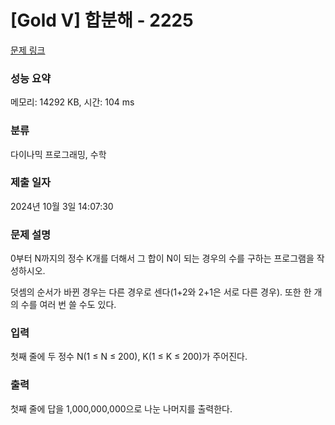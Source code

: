 # [Gold V] 합분해 - 2225 

[문제 링크](https://www.acmicpc.net/problem/2225) 

### 성능 요약

메모리: 14292 KB, 시간: 104 ms

### 분류

다이나믹 프로그래밍, 수학

### 제출 일자

2024년 10월 3일 14:07:30

### 문제 설명

<p>0부터 N까지의 정수 K개를 더해서 그 합이 N이 되는 경우의 수를 구하는 프로그램을 작성하시오.</p>

<p>덧셈의 순서가 바뀐 경우는 다른 경우로 센다(1+2와 2+1은 서로 다른 경우). 또한 한 개의 수를 여러 번 쓸 수도 있다.</p>

### 입력 

 <p>첫째 줄에 두 정수 N(1 ≤ N ≤ 200), K(1 ≤ K ≤ 200)가 주어진다.</p>

### 출력 

 <p>첫째 줄에 답을 1,000,000,000으로 나눈 나머지를 출력한다.</p>

